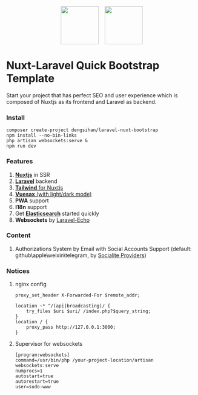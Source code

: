 <p align="center" style="margin:2rem -0.5rem;"><img src="https://raw.githubusercontent.com/laravel/art/master/logo-lockup/5%20SVG/2%20CMYK/1%20Full%20Color/laravel-logolockup-cmyk-red.svg" style="margin:0rem 0.5rem;" height="100"/><img style="margin:0rem 0.5rem;" src="https://github.com/nuxt/nuxt.js/raw/dev/.github/nuxt.png" height="100"/></p>

# Nuxt-Laravel Quick Bootstrap Template
Start your project that has perfect SEO and user experience which is composed of Nuxtjs as its frontend and Laravel as backend.

### Install
```shell
composer create-project dengsihan/laravel-nuxt-bootstrap
npm install --no-bin-links
php artisan websockets:serve &
npm run dev
```

### Features
1. [**Nuxtjs**](https://nuxtjs.org/) in SSR
2. [**Laravel**](https://laravel.com/) backend
3. [**Tailwind** for Nuxtjs](https://tailwindcss.nuxtjs.org/)
4. [**Vuesax** (with light/dark mode)](http://vuesax.com/)
5. **PWA** support
6. **I18n** support
7. Get [**Elasticsearch**](https://github.com/elastic/elasticsearch) started quickly 
8. **Websockets** by [Laravel-Echo](https://github.com/laravel/echo)

### Content
1. Authorizations System by Email with Social Accounts Support (default: github\apple\weixin\telegram, by [Socialite Providers](https://socialiteproviders.netlify.com/))

### Notices
1. nginx config
    ```
    proxy_set_header X-Forwarded-For $remote_addr;

    location ~* ^/(api|broadcasting)/ {
        try_files $uri $uri/ /index.php?$query_string;
    }
    location / {
        proxy_pass http://127.0.0.1:3000;
    }
    ```
2. Supervisor for websockets
    ```shell
    [program:websockets]
    command=/usr/bin/php /your-project-location/artisan websockets:serve
    numprocs=1
    autostart=true
    autorestart=true
    user=sudo-www
    ```
